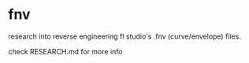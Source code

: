 # fnv
research into reverse engineering fl studio's .fnv (curve/envelope) files.

check RESEARCH.md for more info
